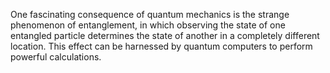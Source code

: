 One fascinating consequence of quantum mechanics is the strange phenomenon of entanglement, in which observing the state of one entangled particle determines the state of another in a completely different location. This effect can be harnessed by quantum computers to perform powerful calculations.